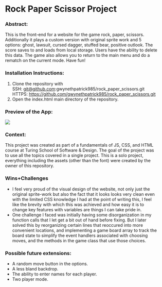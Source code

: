 <h1> Rock Paper Scissor Project </h1>
<h3>Abstract:</h3> 
This is the front-end for a website for the game rock, paper, scissors. Additionally it plays a custom version with
original sprite work and 5 options: ghost, lawsuit, cursed dagger, stuffed bear, positive outlook. The score saves to and loads
from local storage. Users have the ability to delete this data. The game also allows you to return to the main menu and do a rematch
on the current mode. Have fun! 
<h3>Installation Instructions:</h3>

  1. Clone the repository with <br> SSH: git@github.com:gwynethpatrick985/rock_paper_scissors.git <br> HTTPS: https://github.com/gwynethpatrick985/rock_paper_scissors.git <br>
  2. Open the index.html main directory of the repository.
     
<h3>Preview of the App:</h3>
<img src=https://i.imgur.com/X21rvTe.png>

<h3>Context:</h3>
This project was created as part of a fundamentals of JS, CSS, and HTML course at Turing School of Software & Design.
The goal of the project was to use all the topics covered in a single project. This is a solo project, everything including
the assets (other than the font) were created by the owner of this repository.

<h3>Wins+Challenges</h3>

- I feel very proud of the visual design of the website, not only just the original sprite-work but also the fact that it looks
looks very clean even with the limited CSS knowledge I had at the point of writing this, I feel like the brevity with which
this was achieved and how easy it is to change key features with variables are things I can take pride in.
- One challenge I faced was initially having some disorganization in my function calls that I let get a bit out of hand before
  fixing. But I later solved this by reorganizing certain lines that reoccured into more convenient locations, and implementing a game board array
  to track the board state to simplify the event handlers associated with choosing moves, and the methods in the game class that use those choices.
<h3>Possible future extensions:</h3>

- A random move button in the options.
- A less bland backdrop.
- The ability to enter names for each player.
- Two player mode.
